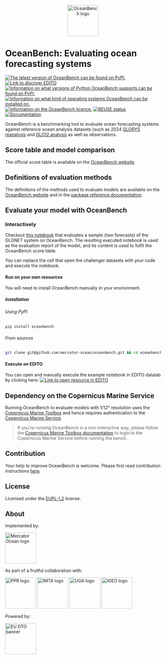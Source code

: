 <!--
SPDX-FileCopyrightText: 2025 Mercator Ocean International <https://www.mercator-ocean.eu/>

SPDX-License-Identifier: EUPL-1.2
-->


<div align="center">
  <img src="https://minio.dive.edito.eu/project-oceanbench/public/oceanbench-logo-with-name.svg" alt="OceanBench logo" height="100"/>
</div>

# OceanBench: Evaluating ocean forecasting systems

[![The latest version of OceanBench can be found on PyPI.](https://img.shields.io/pypi/v/oceanbench.svg)](https://pypi.org/project/oceanbench)
[![Link to discover EDITO](https://dive.edito.eu/badges/Powered-by-EDITO.svg)](https://dive.edito.eu)
[![Information on what versions of Python OceanBench supports can be found on PyPI.](https://img.shields.io/pypi/pyversions/oceanbench.svg)](https://pypi.org/project/oceanbench)
[![Information on what kind of operating systems OceanBench can be installed on.](https://img.shields.io/badge/platform-linux-lightgrey)](https://en.wikipedia.org/wiki/Linux)
[![Information on the OceanBench licence.](https://img.shields.io/badge/licence-EUPL-lightblue)](https://joinup.ec.europa.eu/collection/eupl/eupl-text-eupl-12)
[![REUSE status](https://api.reuse.software/badge/github.com/mercator-ocean/oceanbench/)](https://api.reuse.software/info/github.com/mercator-ocean/oceanbench/)
[![Documentation](https://img.shields.io/readthedocs/oceanbench/latest?logo=readthedocs)](https://oceanbench.readthedocs.io)

OceanBench is a benchmarking tool to evaluate ocean forecasting systems against reference ocean analysis datasets (such as 2024 [GLORYS reanalysis](https://data.marine.copernicus.eu/product/GLOBAL_MULTIYEAR_PHY_001_030) and [GLO12 analysis](https://data.marine.copernicus.eu/product/GLOBAL_ANALYSISFORECAST_PHY_001_024) as well as observations.

## Score table and model comparison

The official score table is available on the [OceanBench website](https://oceanbench.lab.dive.edito.eu).

## Definitions of evaluation methods

The definitions of the methods used to evaluate models are available on the [OceanBench website](https://oceanbench.lab.dive.edito.eu) and in the [package reference documentation](https://oceanbench.readthedocs.io).

## Evaluate your model with OceanBench

### Interactively

Checkout [this notebook](https://github.com/mercator-ocean/oceanbench/blob/main/assets/glonet_sample.report.ipynb) that evaluates a sample (two forecasts) of the GLONET system on OceanBench.
The resulting executed notebook is used as the evaluation report of the model, and its content is used to fulfil the OceanBench score table.

You can replace the cell that open the challenger datasets with your code and execute the notebook.

#### Run on your own resources

You will need to install OceanBench manually in your environment.

##### Installation

###### Using PyPI

```bash
pip install oceanbench
```

###### From sources

```bash
git clone git@github.com:mercator-ocean/oceanbench.git && cd oceanbench/ && pip install --editable .
```

#### Execute on EDITO

You can open and manually execute the example notebook in EDITO datalab by clicking here:
[![Link to open resource in EDITO](https://dive.edito.eu/badges/Open-in-EDITO.svg)](https://datalab.dive.edito.eu/launcher/ocean-modelling/jupyter-python-ocean-science?name=jupyter-oceanbench&resources.requests.cpu=«4000m»&resources.requests.memory=«8Gi»&resources.limits.cpu=«7200m»&resources.limits.memory=«28Gi»&init.personalInit=«https%3A%2F%2Fraw.githubusercontent.com%2Fmercator-ocean%2Foceanbench%2Frefs%2Fheads%2Fmain%2Fedito%2Fopen-jupyter-notebook-url-edito.sh»&init.personalInitArgs=«https%3A%2F%2Fraw.githubusercontent.com%2Fmercator-ocean%2Foceanbench%2Frefs%2Fheads%2Fmain%2Fassets%2Fglonet_sample.report.ipynb»)

## Dependency on the Copernicus Marine Service

Running OceanBench to evaluate models with 1/12° resolution uses the [Copernicus Marine Toolbox](https://github.com/mercator-ocean/copernicus-marine-toolbox/) and hence requires authentication to the [Copernicus Marine Service](https://marine.copernicus.eu/).

> If you're running OceanBench in a non-interactive way, please follow the [Copernicus Marine Toolbox documentation](https://toolbox-docs.marine.copernicus.eu) to login to the Copernicus Marine Service before running the bench.

## Contribution

Your help to improve OceanBench is welcome.
Please first read contribution instructions [here](CONTRIBUTION.md).

## License

Licensed under the [EUPL-1.2](https://joinup.ec.europa.eu/collection/eupl/eupl-text-eupl-12) license.

## About

Implemented by:

<a href="https://mercator-ocean.eu"><img src="https://www.nemo-ocean.eu/wp-content/uploads/MOI.png" alt="Mercator Ocean logo" height="100"/></a>

As part of a fruitful collaboration with:

<a href="https://www.ocean-climat.fr"><img src="https://www.cnrs.fr/sites/default/files/image/VISU-PPRsmol.jpg" alt="PPR logo" height="100"/></a>
<a href="https://www.imt-atlantique.fr"><img src="https://www.imt-atlantique.fr/sites/default/files/ecole/IMT_Atlantique_logo.png" alt="IMTA logo" height="100"/></a>
<a href="https://www.univ-grenoble-alpes.fr"><img src="https://www.grenoble-inp.fr/medias/photo/logo-uga-carrousel_1575017090994-png" alt="UGA logo" height="100"/></a>
<a href="https://igeo.ucm-csic.es/"><img src="https://igeo.ufrj.br/wp-content/uploads/2022/10/image-1.png" alt="IGEO logo" height="100"/></a>

Powered by:

<a href="https://dive.edito.eu"><img src="https://datalab.dive.edito.eu/custom-resources/logos/Full_EU_DTO_Banner.jpeg" alt="EU DTO banner" height="100"/></a>
